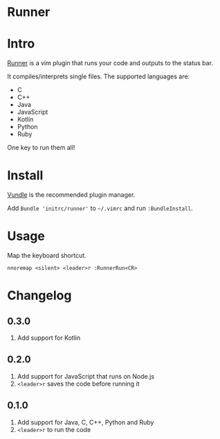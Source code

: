 Runner
======

# Intro
[Runner](https://github.com/initrc/runner) is a vim plugin that runs your code and outputs to the status bar.

It compiles/interprets single files. The supported languages are:

* C
* C++
* Java
* JavaScript
* Kotlin
* Python
* Ruby

One key to run them all!

# Install
[Vundle](https://github.com/gmarik/vundle) is the recommended plugin manager.

Add `Bundle 'initrc/runner'` to `~/.vimrc` and run `:BundleInstall`.

# Usage
Map the keyboard shortcut.

```
nnoremap <silent> <leader>r :RunnerRun<CR>
```

# Changelog
## 0.3.0
1. Add support for Kotlin

## 0.2.0
1. Add support for JavaScript that runs on Node.js
2. `<leader>r` saves the code before running it

## 0.1.0
1. Add support for Java, C, C++, Python and Ruby
2. `<leader>r` to run the code
